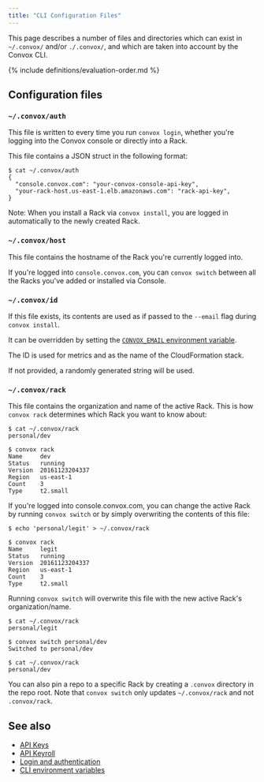 ```yaml
---
title: "CLI Configuration Files"
---
```


This page describes a number of files and directories which can exist in `~/.convox/` and/or `./.convox/`, and which are taken into account by the Convox CLI.

{% include definitions/evaluation-order.md %}

## Configuration files

### `~/.convox/auth`

This file is written to every time you run `convox login`, whether you're logging into the Convox console or directly into a Rack.

This file contains a JSON struct in the following format:

```
$ cat ~/.convox/auth 
{
  "console.convox.com": "your-convox-console-api-key",
  "your-rack-host.us-east-1.elb.amazonaws.com": "rack-api-key",
}
```

Note: When you install a Rack via `convox install`, you are logged in automatically to the newly created Rack.

### `~/.convox/host`

This file contains the hostname of the Rack you're currently logged into.

If you're logged into `console.convox.com`, you can `convox switch` between all the Racks you've added or installed via Console.

### `~/.convox/id`

If this file exists, its contents are used as if passed to the `--email` flag during `convox install`.

It can be overridden by setting the [`CONVOX_EMAIL` environment variable](/docs/cli-environment-variables/).

The ID is used for metrics and as the name of the CloudFormation stack.

If not provided, a randomly generated string will be used.

### `~/.convox/rack`

This file contains the organization and name of the active Rack. This is how `convox rack` determines which Rack you want to know about:

```
$ cat ~/.convox/rack 
personal/dev

$ convox rack
Name     dev
Status   running
Version  20161123204337
Region   us-east-1
Count    3
Type     t2.small
```

If you're logged into console.convox.com, you can change the active Rack by running `convox switch` or by simply overwriting the contents of this file:

```
$ echo 'personal/legit' > ~/.convox/rack 

$ convox rack
Name     legit
Status   running
Version  20161123204337
Region   us-east-1
Count    3
Type     t2.small
```

Running `convox switch` will overwrite this file with the new active Rack's organization/name.

```
$ cat ~/.convox/rack 
personal/legit

$ convox switch personal/dev
Switched to personal/dev

$ cat ~/.convox/rack 
personal/dev
```

You can also pin a repo to a specific Rack by creating a `.convox` directory in the repo root. Note that `convox switch` only updates `~/.convox/rack` and not `.convox/rack`.


## See also

- [API Keys](/docs/api-keys)
- [API Keyroll](/docs/keyroll)
- [Login and authentication](/docs/login-and-authentication/)
- [CLI environment variables](/docs/cli-environment-variables/)
